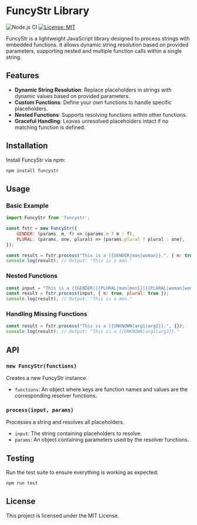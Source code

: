 # FuncyStr Library
![Node.js CI](https://github.com/mooeypoo/FuncyStr/actions/workflows/test.yaml/badge.svg) [![License: MIT](https://img.shields.io/badge/License-MIT-blue.svg)](https://opensource.org/licenses/MIT)



FuncyStr is a lightweight JavaScript library designed to process strings with embedded functions. It allows dynamic string resolution based on provided parameters, supporting nested and multiple function calls within a single string.

## Features

- **Dynamic String Resolution**: Replace placeholders in strings with dynamic values based on provided parameters.
- **Custom Functions**: Define your own functions to handle specific placeholders.
- **Nested Functions**: Supports resolving functions within other functions.
- **Graceful Handling**: Leaves unresolved placeholders intact if no matching function is defined.

## Installation

Install FuncyStr via npm:

```bash
npm install funcystr
```

## Usage

### Basic Example

```javascript
import FuncyStr from 'funcystr';

const fstr = new FuncyStr({
    GENDER: (params, m, f) => (params.m ? m : f),
    PLURAL: (params, one, plural) => (params.plural ? plural : one),
});

const result = fstr.process("This is a {{GENDER|man|woman}}.", { m: true });
console.log(result); // Output: "This is a man."
```

### Nested Functions

```javascript
const input = "This is a {{GENDER|{{PLURAL|man|men}}|{{PLURAL|woman|women}}}}.";
const result = fstr.process(input, { m: true, plural: true });
console.log(result); // Output: "This is a men."
```

### Handling Missing Functions

```javascript
const result = fstr.process("This is a {{UNKNOWN|arg1|arg2}}.", {});
console.log(result); // Output: "This is a {{UNKNOWN|arg1|arg2}}."
```

## API

### `new FuncyStr(functions)`

Creates a new FuncyStr instance.

- `functions`: An object where keys are function names and values are the corresponding resolver functions.

### `process(input, params)`

Processes a string and resolves all placeholders.

- `input`: The string containing placeholders to resolve.
- `params`: An object containing parameters used by the resolver functions.

## Testing

Run the test suite to ensure everything is working as expected:

```bash
npm run test
```

## License

This project is licensed under the MIT License.